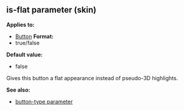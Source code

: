## is-flat parameter (skin)

<!-- -->
**Applies to:**
+   [Button](/ref/%7Bskin%7D/control/button.md) <!-- -->
**Format:**
+   true/false
<!-- -->
**Default value:**
+   false


Gives this button a flat appearance instead of pseudo-3D
highlights.

**See also:**
+   [button-type parameter](/ref/%7Bskin%7D/param/button-type.md) 